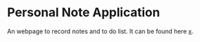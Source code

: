 # Personal Note Application
An webpage to record notes and to do list. It can be found here [x](https://delicat-mandarine-58240.herokuapp.com/).
 
